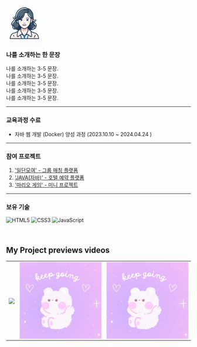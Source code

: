 <img align="center" src="https://github.com/yeonmitc/yeonmitc/blob/main/upload/01.jpg?raw=true" width="100"/>
<br>

### 나를 소개하는 한 문장 
나를 소개하는 3-5 문장. <br>
나를 소개하는 3-5 문장. <br>
나를 소개하는 3-5 문장. <br>
나를 소개하는 3-5 문장. <br>
나를 소개하는 3-5 문장. <br>

--- 

### 교육과정 수료 
* 자바 웹 개발 (Docker) 양성 과정 (2023.10.10 ~ 2024.04.24 )

---

### 참여 프로젝트 
1. ['일단모여' - 그룹 매칭 플랫폼](https://KiHoonShin.github.io/)
2. ['JAVA(자바)' - 호텔 예약 플랫폼](about:blank)
3. ['마리오 게임' - 미니 프로젝트](about:blank)

---

### 보유 기술 

![HTML5](https://img.shields.io/badge/-HTML5-F05032?style=for-the-badge&logo=html5&logoColor=ffffff)
![CSS3](https://img.shields.io/badge/-CSS3-007ACC?style=for-the-badge&logo=css3)
![JavaScript](https://img.shields.io/badge/-JavaScript-%23F7DF1C?style=for-the-badge&logo=javascript&logoColor=000000&labelColor=%23F7DF1C&color=%23FFCE5A)


<br>

<h2>My Project previews videos</h2>
<table>
  <tbody>
    <tr>
      <td>
        <a href="https://youtu.be/5UyVBOJnMpM" title="팀 프로젝트 '일단모여'">
          <img align="center" src="https://github.com/yeonmitc/yeonmitc/assets/82494535/9730f131-3bc9-4543-9260-360bb960fec4" width="300px" >
        </a>
      </td>
      <td>
      <a href="https://youtu.be/-gte5MW0XUg" title="팀 프로젝트 'JAVA(자바)">
          <img align="center" src="https://github.com/yeonmitc/yeonmitc/blob/main/upload/profile.PNG?raw=true" width="300px" >
        </a>
      </td>
      <td>
       <a href="https://youtu.be/hqt-UGIJKSA" title="미니 프로젝트 - 마리오 게임">
          <img align="center" src="https://github.com/yeonmitc/yeonmitc/blob/main/upload/profile.PNG?raw=true" width="300px" >
        </a>
      </td>
    </tr>
  </tbody>
</table>

<br/>
<br/>
